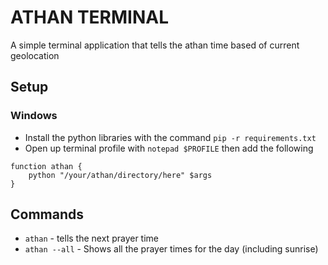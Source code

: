 # ATHAN TERMINAL
A simple terminal application that tells the athan time based of current geolocation

## Setup
### Windows
- Install the python libraries with the command `pip -r requirements.txt`
- Open up terminal profile with `notepad $PROFILE` then add the following
```
function athan {
    python "/your/athan/directory/here" $args
}
```
## Commands
- `athan` - tells the next prayer time
- `athan --all` - Shows all the prayer times for the day (including sunrise)
